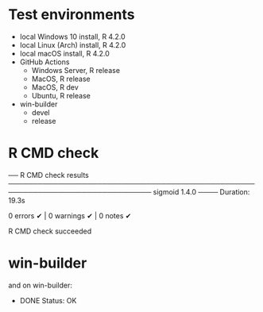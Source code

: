 # Test environments

- local Windows 10 install, R 4.2.0
- local Linux (Arch) install, R 4.2.0
- local macOS install, R 4.2.0
- GitHub Actions
   - Windows Server, R release
   - MacOS, R release
   - MacOS, R dev
   - Ubuntu, R release
- win-builder
   - devel
   - release


# R CMD check

── R CMD check results ─────────────────────────────────────────────────────────────────────────────── sigmoid 1.4.0 ────
Duration: 19.3s

0 errors ✔ | 0 warnings ✔ | 0 notes ✔

R CMD check succeeded


# win-builder

and on win-builder:

* DONE
Status: OK